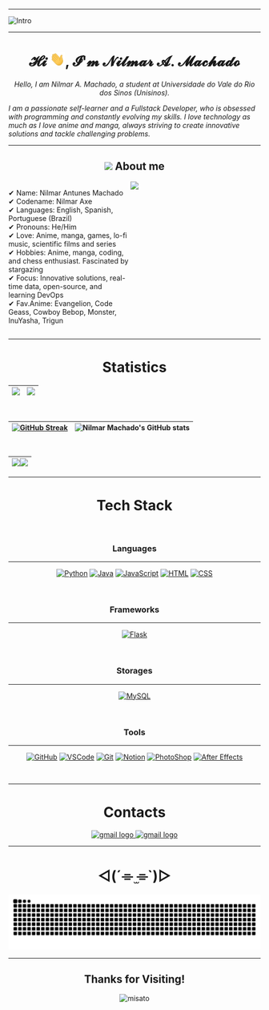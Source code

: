 <hr>

<img src="https://github.com/NilmarAxe/NilmarAxe/assets/116046115/5041f0d7-81bd-4d5f-bcbb-d5da1a903f07" alt="Intro" height="230" width="100%">

<hr>

<h1 align="center">𝓗𝓲 <img src="https://raw.githubusercontent.com/ABSphreak/ABSphreak/master/gifs/Hi.gif" width="30px">, 𝓘'𝓶 𝓝𝓲𝓵𝓶𝓪𝓻 𝓐. 𝓜𝓪𝓬𝓱𝓪𝓭𝓸</h1>

<p align="center">
  <em>
 Hello, I am Nilmar A. Machado, a student at Universidade do Vale do Rio dos Sinos (Unisinos).

I am a passionate self-learner and a Fullstack Developer, who is obsessed with programming and constantly evolving my skills. I love technology as much as I love anime and manga, always striving to create innovative solutions and tackle challenging problems.
</em>

<hr>

<h2 align="center"><picture><img src = "https://github.com/7oSkaaa/7oSkaaa/blob/main/Images/about_me.gif?raw=true" width = 50px></picture> About me</h2>

<picture> <img align="right" src="https://github.com/NilmarAxe/NilmarAxe/assets/116046115/9e749302-928c-4784-aaa7-bdd8b7947d68" width = 260px></picture>

<div style="display: flex; align-items: flex-start;">
    <div style="flex: 1;" align="left">
        <ul style="list-style-type: none; padding: 0;">
            <li>✔ Name: Nilmar Antunes Machado </li>
            <li>✔ Codename: Nilmar Axe </li>
            <li>✔ Languages: English, Spanish, Portuguese (Brazil) </li>
            <li>✔ Pronouns: He/Him </li>
            <li>✔ Love: Anime, manga, games, lo-fi music, scientific films and series </li>
            <li>✔ Hobbies: Anime, manga, coding, and chess enthusiast. Fascinated by stargazing </li>
            <li>✔ Focus: Innovative solutions, real-time data, open-source, and learning DevOps </li>
            <li>✔ Fav.Anime: Evangelion, Code Geass, Cowboy Bebop, Monster, InuYasha, Trigun </li>
        </ul>
    </div>
</div>

<hr>

<div align="center" width="100">
  <h1>Statistics</h1>

|![](http://github-profile-summary-cards.vercel.app/api/cards/profile-details?username=NilmarAxe&theme=github_dark)|![](http://github-profile-summary-cards.vercel.app/api/cards/productive-time?username=NilmarAxe&theme=github_dark&utcOffset=8)|
|---|---|
<br> 

[![GitHub Streak](https://github-readme-streak-stats-snowy-one.vercel.app?user=NilmarAxe&theme=github-dark-blue)](https://git.io/streak-stats)|![Nilmar Machado's GitHub stats](https://github-readme-stats.vercel.app/api?username=NilmarAxe&theme=github_dark&show_icons=true)
|---|---|
<br>

|![](http://github-profile-summary-cards.vercel.app/api/cards/repos-per-language?username=NilmarAxe&theme=github_dark)![](http://github-profile-summary-cards.vercel.app/api/cards/most-commit-language?username=NilmarAxe&theme=github_dark) 
|---|

<hr>

<div align="center">
  <h1>Tech Stack</h1>
  
 <br>
  <h3>Languages</h3>
  
  <hr>

  [![Python](https://skillicons.dev/icons?i=py&theme=dark)](https://skillicons.dev)
  [![Java](https://skillicons.dev/icons?i=java&theme=dark)](https://skillicons.dev)
  [![JavaScript](https://skillicons.dev/icons?i=js&theme=dark)](https://skillicons.dev)
  [![HTML](https://skillicons.dev/icons?i=html&theme=dark)](https://skillicons.dev)
  [![CSS](https://skillicons.dev/icons?i=css&theme=dark)](https://skillicons.dev)

   <br>
  <h3>Frameworks</h3>
  
  <hr>

  [![Flask](https://skillicons.dev/icons?i=flask&theme=dark)](https://skillicons.dev)

  <br>
  <h3>Storages</h3>
  
  <hr>

  [![MySQL](https://skillicons.dev/icons?i=mysql&theme=dark)](https://skillicons.dev)

  <br>
  <h3>Tools</h3>
  
  <hr>

  [![GitHub](https://skillicons.dev/icons?i=github&theme=dark)](https://skillicons.dev)
  [![VSCode](https://skillicons.dev/icons?i=vscode&theme=dark)](https://skillicons.dev)
  [![Git](https://skillicons.dev/icons?i=git&theme=dark)](https://skillicons.dev)
  [![Notion](https://skillicons.dev/icons?i=notion&theme=dark)](https://skillicons.dev)
  [![PhotoShop](https://skillicons.dev/icons?i=ps&theme=dark)](https://skillicons.dev)
  [![After Effects](https://skillicons.dev/icons?i=ae&theme=dark)](https://skillicons.dev)

<br clear="both">

<hr>

 <div align="center">
  <h1>Contacts</h1>


<div align="center">
  <a href="mailto:nilmarmachadoaxe@gmail.com" target="_blank">
    <img src="https://skillicons.dev/icons?i=gmail&theme=dark" height="50" alt="gmail logo"  />
  </a>
  
  <a href="https://www.linkedin.com/in/nilmarmachado/" target="_blank">
    <img src="https://skillicons.dev/icons?i=linkedin&theme=dark" height="50" alt="gmail logo"  />
  </a>
</div>

<hr>

<div align="center">
  <h1>◅(´⌯ ̫⌯`)▻</h1>

<img src="https://raw.githubusercontent.com/NilmarAxe/NilmarAxe/output/snake.svg" alt="Snake animation" />

<hr>

## Thanks for Visiting!

<p align="center">
  <img src="https://github.com/NilmarAxe/NilmarAxe/assets/116046115/3e14ae9e-07b4-47f3-b310-1a3483f78e75" alt="misato" height="230" width="90%">
</p>
